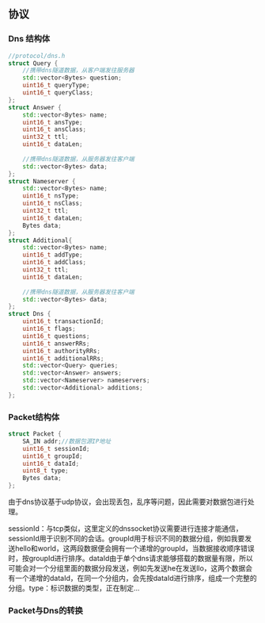 ## 协议

### Dns 结构体 

```c++
//protocol/dns.h
struct Query {
    //携带dns隧道数据，从客户端发往服务器
    std::vector<Bytes> question;
    uint16_t queryType;
    uint16_t queryClass;
};
struct Answer {
    std::vector<Bytes> name;
    uint16_t ansType;
    uint16_t ansClass;
    uint32_t ttl;
    uint16_t dataLen;
    
    //携带dns隧道数据，从服务器发往客户端
    std::vector<Bytes> data;
};
struct Nameserver {
    std::vector<Bytes> name;
    uint16_t nsType;
    uint16_t nsClass;
    uint32_t ttl;
    uint16_t dataLen;
    Bytes data;
};
struct Additional{
    std::vector<Bytes> name;
    uint16_t addType;
    uint16_t addClass;
    uint32_t ttl;
    uint16_t dataLen;
    
    //携带dns隧道数据，从服务器发往客户端
    std::vector<Bytes> data;
};
struct Dns {
    uint16_t transactionId;
    uint16_t flags;
    uint16_t questions;
    uint16_t answerRRs;
    uint16_t authorityRRs;
    uint16_t additionalRRs;
    std::vector<Query> queries;
    std::vector<Answer> answers;
    std::vector<Nameserver> nameservers;
    std::vector<Additional> additions;
};
```

### Packet结构体

```c++
struct Packet {
    SA_IN addr;//数据包源IP地址
    uint16_t sessionId;
    uint16_t groupId;
    uint16_t dataId;
    uint8_t type;
    Bytes data;
};
```

由于dns协议基于udp协议，会出现丢包，乱序等问题，因此需要对数据包进行处理。

sessionId：与tcp类似，这里定义的dnssocket协议需要进行连接才能通信，sessionId用于识别不同的会话。groupId用于标识不同的数据分组，例如我要发送hello和world，这两段数据便会拥有一个递增的groupId，当数据接收顺序错误时，按groupId进行排序。dataId由于单个dns请求能够搭载的数据量有限，所以可能会对一个分组里面的数据分段发送，例如先发送he在发送llo，这两个数据会有一个递增的dataId，在同一个分组内，会先按dataId进行排序，组成一个完整的分组。type：标识数据的类型，正在制定...

### Packet与Dns的转换

